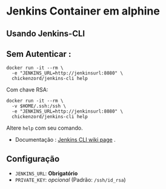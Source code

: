 # Jenkins Container em alphine



## Usando  Jenkins-CLI


## Sem Autenticar :

```
docker run -it --rm \
  -e "JENKINS_URL=http://jenkinsurl:8080" \
  chickenzord/jenkins-cli help
```

Com chave RSA:

```
docker run -it --rm \
  -v $HOME/.ssh:/ssh \
  -e "JENKINS_URL=http://jenkinsurl:8080" \
  chickenzord/jenkins-cli help
```

Altere `help` com seu comando. 
 - Documentação : [Jenkins CLI wiki page](https://wiki.jenkins-ci.org/display/JENKINS/Jenkins+CLI) .


## Configuração

- `JENKINS_URL`: **Obrigatório**
- `PRIVATE_KEY`: *opcional* (Padrão: `/ssh/id_rsa`)
